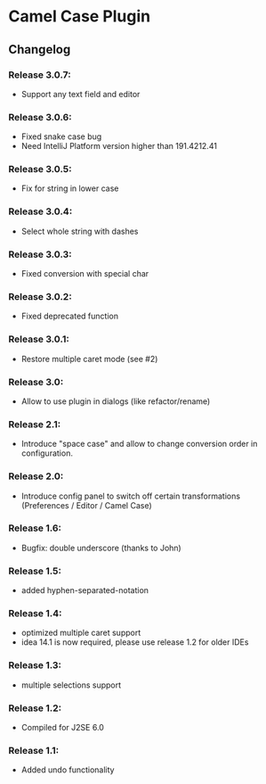 # Camel Case Plugin

## Changelog

### Release 3.0.7:
* Support any text field and editor

### Release 3.0.6:
* Fixed snake case bug
* Need IntelliJ Platform version higher than 191.4212.41

### Release 3.0.5:
* Fix for string in lower case

### Release 3.0.4:
* Select whole string with dashes

### Release 3.0.3:
* Fixed conversion with special char

### Release 3.0.2:
* Fixed deprecated function

### Release 3.0.1:
* Restore multiple caret mode (see #2)

### Release 3.0:
* Allow to use plugin in dialogs (like refactor/rename)

### Release 2.1:
* Introduce "space case" and allow to change conversion order in configuration.

### Release 2.0:
* Introduce config panel to switch off certain transformations (Preferences / Editor / Camel Case)

### Release 1.6:
* Bugfix: double underscore (thanks to John)

### Release 1.5:
* added hyphen-separated-notation

### Release 1.4:
* optimized multiple caret support
* idea 14.1 is now required, please use release 1.2 for older IDEs

### Release 1.3:
* multiple selections support

### Release 1.2:
* Compiled for J2SE 6.0

### Release 1.1:
* Added undo functionality